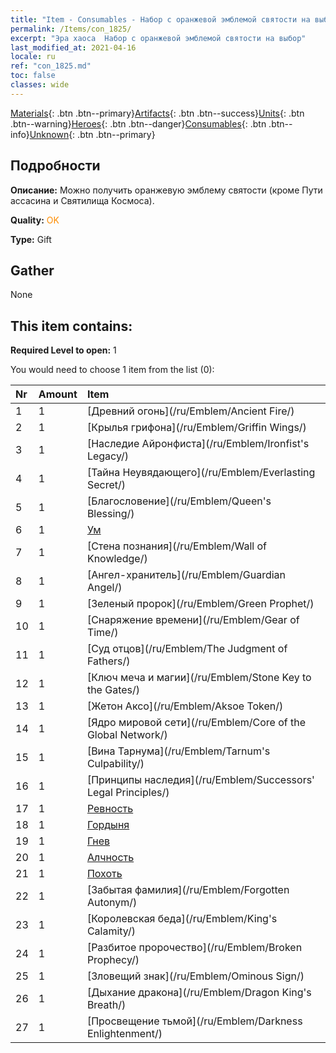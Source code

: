 ```yaml
---
title: "Item - Consumables - Набор с оранжевой эмблемой святости на выбор"
permalink: /Items/con_1825/
excerpt: "Эра хаоса  Набор с оранжевой эмблемой святости на выбор"
last_modified_at: 2021-04-16
locale: ru
ref: "con_1825.md"
toc: false
classes: wide
---
```

 [Materials](/ru/Items/){: .btn .btn--primary}[Artifacts](/ru/Items/Artifacts/){: .btn .btn--success}[Units](/ru/Items/Units/){: .btn .btn--warning}[Heroes](/ru/Items/Heroes/){: .btn .btn--danger}[Consumables](/ru/Items/Consumables/){: .btn .btn--info}[Unknown](/ru/Items/Unknown/){: .btn .btn--primary}

## Подробности
 **Описание:** Можно получить оранжевую эмблему святости (кроме Пути ассасина и Святилища Космоса).

 **Quality:** <span style="color: #FF8C00">OK</span>

 **Type:** Gift

## Gather

  None

## This item contains:

 **Required Level to open:** 1

 You would need to choose 1 item from the list (0):

  | Nr | Amount |     Item    |
  |:---|:-------|:------------|
  | 1 | 1 | [Древний огонь](/ru/Emblem/Ancient Fire/) |  | 
  | 2 | 1 | [Крылья грифона](/ru/Emblem/Griffin Wings/) |  | 
  | 3 | 1 | [Наследие Айронфиста](/ru/Emblem/Ironfist's Legacy/) |  | 
  | 4 | 1 | [Тайна Неувядающего](/ru/Emblem/Everlasting Secret/) |  | 
  | 5 | 1 | [Благословение](/ru/Emblem/Queen's Blessing/) |  | 
  | 6 | 1 | [Ум](/ru/Emblem/Witness/) |  | 
  | 7 | 1 | [Стена познания](/ru/Emblem/Wall of Knowledge/) |  | 
  | 8 | 1 | [Ангел-хранитель](/ru/Emblem/Guardian Angel/) |  | 
  | 9 | 1 | [Зеленый пророк](/ru/Emblem/Green Prophet/) |  | 
  | 10 | 1 | [Снаряжение времени](/ru/Emblem/Gear of Time/) |  | 
  | 11 | 1 | [Суд отцов](/ru/Emblem/The Judgment of Fathers/) |  | 
  | 12 | 1 | [Ключ меча и магии](/ru/Emblem/Stone Key to the Gates/) |  | 
  | 13 | 1 | [Жетон Аксо](/ru/Emblem/Aksoe Token/) |  | 
  | 14 | 1 | [Ядро мировой сети](/ru/Emblem/Core of the Global Network/) |  | 
  | 15 | 1 | [Вина Тарнума](/ru/Emblem/Tarnum's Culpability/) |  | 
  | 16 | 1 | [Принципы наследия](/ru/Emblem/Successors' Legal Principles/) |  | 
  | 17 | 1 | [Ревность](/ru/Emblem/Jealousy/) |  | 
  | 18 | 1 | [Гордыня](/ru/Emblem/Arrogance/) |  | 
  | 19 | 1 | [Гнев](/ru/Emblem/Anger/) |  | 
  | 20 | 1 | [Алчность](/ru/Emblem/Greed/) |  | 
  | 21 | 1 | [Похоть](/ru/Emblem/Lust/) |  | 
  | 22 | 1 | [Забытая фамилия](/ru/Emblem/Forgotten Autonym/) |  | 
  | 23 | 1 | [Королевская беда](/ru/Emblem/King's Calamity/) |  | 
  | 24 | 1 | [Разбитое пророчество](/ru/Emblem/Broken Prophecy/) |  | 
  | 25 | 1 | [Зловещий знак](/ru/Emblem/Ominous Sign/) |  | 
  | 26 | 1 | [Дыхание дракона](/ru/Emblem/Dragon King's Breath/) |  | 
  | 27 | 1 | [Просвещение тьмой](/ru/Emblem/Darkness Enlightenment/) |  | 

